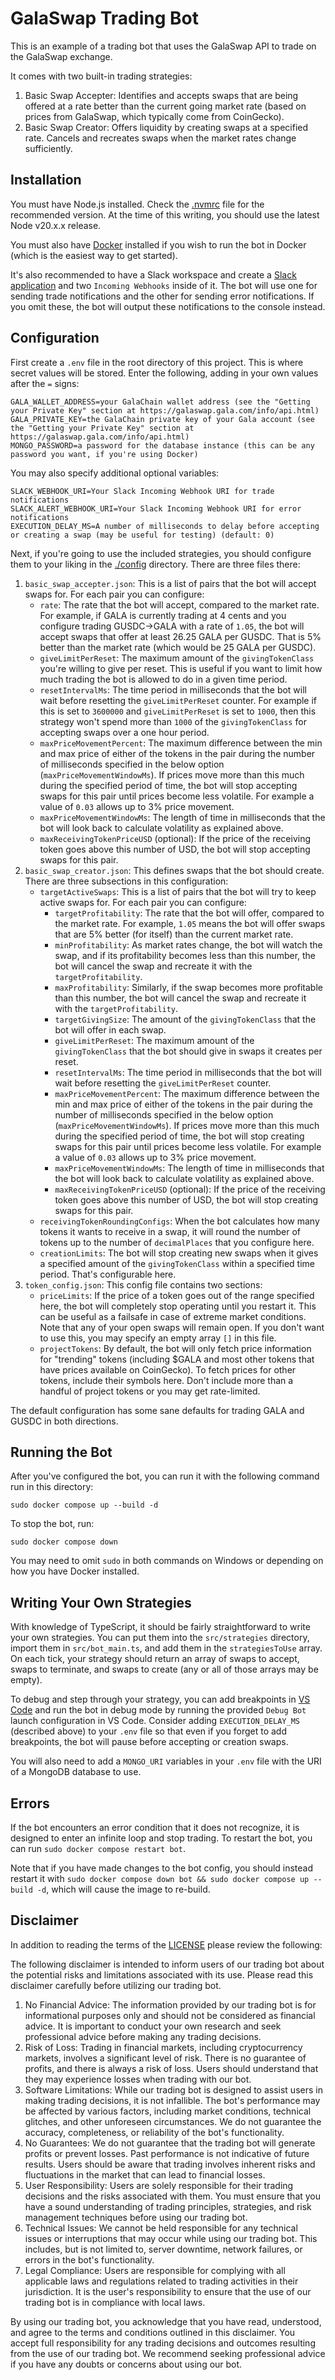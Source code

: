 # GalaSwap Trading Bot

This is an example of a trading bot that uses the GalaSwap API to trade on the GalaSwap exchange.

It comes with two built-in trading strategies:

1. Basic Swap Accepter: Identifies and accepts swaps that are being offered at a rate better than the current going market rate (based on prices from GalaSwap, which typically come from CoinGecko).
2. Basic Swap Creator: Offers liquidity by creating swaps at a specified rate. Cancels and recreates swaps when the market rates change sufficiently.

## Installation

You must have Node.js installed. Check the [.nvmrc](./.nvmrc) file for the recommended version. At the time of this writing, you should use the latest Node v20.x.x release.

You must also have [Docker](https://www.docker.com/) installed if you wish to run the bot in Docker (which is the easiest way to get started).

It's also recommended to have a Slack workspace and create a [Slack application](https://api.slack.com/apps) and two `Incoming Webhooks` inside of it. The bot will use one for sending trade notifications and the other for sending error notifications. If you omit these, the bot will output these notifications to the console instead.

## Configuration

First create a `.env` file in the root directory of this project. This is where secret values will be stored. Enter the following, adding in your own values after the `=` signs:

```
GALA_WALLET_ADDRESS=your GalaChain wallet address (see the "Getting your Private Key" section at https://galaswap.gala.com/info/api.html)
GALA_PRIVATE_KEY=the GalaChain private key of your Gala account (see the "Getting your Private Key" section at https://galaswap.gala.com/info/api.html)
MONGO_PASSWORD=a password for the database instance (this can be any password you want, if you're using Docker)
```

You may also specify additional optional variables:

```
SLACK_WEBHOOK_URI=Your Slack Incoming Webhook URI for trade notifications
SLACK_ALERT_WEBHOOK_URI=Your Slack Incoming Webhook URI for error notifications
EXECUTION_DELAY_MS=A number of milliseconds to delay before accepting or creating a swap (may be useful for testing) (default: 0)
```

Next, if you're going to use the included strategies, you should configure them to your liking in the [./config](./config) directory. There are three files there:

1. `basic_swap_accepter.json`: This is a list of pairs that the bot will accept swaps for. For each pair you can configure:
   - `rate`: The rate that the bot will accept, compared to the market rate. For example, if GALA is currently trading at 4 cents and you configure trading GUSDC->GALA with a rate of `1.05`, the bot will accept swaps that offer at least 26.25 GALA per GUSDC. That is 5% better than the market rate (which would be 25 GALA per GUSDC).
   - `giveLimitPerReset`: The maximum amount of the `givingTokenClass` you're willing to give per reset. This is useful if you want to limit how much trading the bot is allowed to do in a given time period.
   - `resetIntervalMs`: The time period in milliseconds that the bot will wait before resetting the `giveLimitPerReset` counter. For example if this is set to `3600000` and `giveLimitPerReset` is set to `1000`, then this strategy won't spend more than `1000` of the `givingTokenClass` for accepting swaps over a one hour period.
   - `maxPriceMovementPercent`: The maximum difference between the min and max price of either of the tokens in the pair during the number of milliseconds specified in the below option (`maxPriceMovementWindowMs`). If prices move more than this much during the specified period of time, the bot will stop accepting swaps for this pair until prices become less volatile. For example a value of `0.03` allows up to 3% price movement.
   - `maxPriceMovementWindowMs`: The length of time in milliseconds that the bot will look back to calculate volatility as explained above.
   - `maxReceivingTokenPriceUSD` (optional): If the price of the receiving token goes above this number of USD, the bot will stop accepting swaps for this pair.
2. `basic_swap_creator.json`: This defines swaps that the bot should create. There are three subsections in this configuration:
   - `targetActiveSwaps`: This is a list of pairs that the bot will try to keep active swaps for. For each pair you can configure:
     - `targetProfitability`: The rate that the bot will offer, compared to the market rate. For example, `1.05` means the bot will offer swaps that are 5% better (for itself) than the current market rate.
     - `minProfitability`: As market rates change, the bot will watch the swap, and if its profitability becomes less than this number, the bot will cancel the swap and recreate it with the `targetProfitability`.
     - `maxProfitability`: Similarly, if the swap becomes more profitable than this number, the bot will cancel the swap and recreate it with the `targetProfitability`.
     - `targetGivingSize`: The amount of the `givingTokenClass` that the bot will offer in each swap.
     - `giveLimitPerReset`: The maximum amount of the `givingTokenClass` that the bot should give in swaps it creates per reset.
     - `resetIntervalMs`: The time period in milliseconds that the bot will wait before resetting the `giveLimitPerReset` counter.
     - `maxPriceMovementPercent`: The maximum difference between the min and max price of either of the tokens in the pair during the number of milliseconds specified in the below option (`maxPriceMovementWindowMs`). If prices move more than this much during the specified period of time, the bot will stop creating swaps for this pair until prices become less volatile. For example a value of `0.03` allows up to 3% price movement.
     - `maxPriceMovementWindowMs`: The length of time in milliseconds that the bot will look back to calculate volatility as explained above.
     - `maxReceivingTokenPriceUSD` (optional): If the price of the receiving token goes above this number of USD, the bot will stop creating swaps for this pair.
   - `receivingTokenRoundingConfigs`: When the bot calculates how many tokens it wants to receive in a swap, it will round the number of tokens up to the number of `decimalPlaces` that you configure here.
   - `creationLimits`: The bot will stop creating new swaps when it gives a specified amount of the `givingTokenClass` within a specified time period. That's configurable here.
3. `token_config.json`: This config file contains two sections:
   - `priceLimits`: If the price of a token goes out of the range specified here, the bot will completely stop operating until you restart it. This can be useful as a failsafe in case of extreme market conditions. Note that any of your open swaps will remain open. If you don't want to use this, you may specify an empty array `[]` in this file.
   - `projectTokens`: By default, the bot will only fetch price information for "trending" tokens (including $GALA and most other tokens that have prices available on CoinGecko). To fetch prices for other tokens, include their symbols here. Don't include more than a handful of project tokens or you may get rate-limited.

The default configuration has some sane defaults for trading GALA and GUSDC in both directions.

## Running the Bot

After you've configured the bot, you can run it with the following command run in this directory:

```
sudo docker compose up --build -d
```

To stop the bot, run:

```
sudo docker compose down
```

You may need to omit `sudo` in both commands on Windows or depending on how you have Docker installed.

## Writing Your Own Strategies

With knowledge of TypeScript, it should be fairly straightforward to write your own strategies. You can put them into the `src/strategies` directory, import them in `src/bot_main.ts`, and add them in the `strategiesToUse` array. On each tick, your strategy should return an array of swaps to accept, swaps to terminate, and swaps to create (any or all of those arrays may be empty).

To debug and step through your strategy, you can add breakpoints in [VS Code](https://code.visualstudio.com/) and run the bot in debug mode by running the provided `Debug Bot` launch configuration in VS Code. Consider adding `EXECUTION_DELAY_MS` (described above) to your `.env` file so that even if you forget to add breakpoints, the bot will pause before accepting or creation swaps.

You will also need to add a `MONGO_URI` variables in your `.env` file with the URI of a MongoDB database to use.

## Errors

If the bot encounters an error condition that it does not recognize, it is designed to enter an infinite loop and stop trading. To restart the bot, you can run `sudo docker compose restart bot`.

Note that if you have made changes to the bot config, you should instead restart it with `sudo docker compose down bot && sudo docker compose up --build -d`, which will cause the image to re-build.

## Disclaimer

In addition to reading the terms of the [LICENSE](./LICENSE) please review the following:

The following disclaimer is intended to inform users of our trading bot about the potential risks and limitations associated with its use. Please read this disclaimer carefully before utilizing our trading bot.

1. No Financial Advice: The information provided by our trading bot is for informational purposes only and should not be considered as financial advice. It is important to conduct your own research and seek professional advice before making any trading decisions.
2. Risk of Loss: Trading in financial markets, including cryptocurrency markets, involves a significant level of risk. There is no guarantee of profits, and there is always a risk of loss. Users should understand that they may experience losses when trading with our bot.
3. Software Limitations: While our trading bot is designed to assist users in making trading decisions, it is not infallible. The bot's performance may be affected by various factors, including market conditions, technical glitches, and other unforeseen circumstances. We do not guarantee the accuracy, completeness, or reliability of the bot's functionality.
4. No Guarantees: We do not guarantee that the trading bot will generate profits or prevent losses. Past performance is not indicative of future results. Users should be aware that trading involves inherent risks and fluctuations in the market that can lead to financial losses.
5. User Responsibility: Users are solely responsible for their trading decisions and the risks associated with them. You must ensure that you have a sound understanding of trading principles, strategies, and risk management techniques before using our trading bot.
6. Technical Issues: We cannot be held responsible for any technical issues or interruptions that may occur while using our trading bot. This includes, but is not limited to, server downtime, network failures, or errors in the bot's functionality.
7. Legal Compliance: Users are responsible for complying with all applicable laws and regulations related to trading activities in their jurisdiction. It is the user's responsibility to ensure that the use of our trading bot is in compliance with local laws.

By using our trading bot, you acknowledge that you have read, understood, and agree to the terms and conditions outlined in this disclaimer. You accept full responsibility for any trading decisions and outcomes resulting from the use of our trading bot. We recommend seeking professional advice if you have any doubts or concerns about using our bot.
